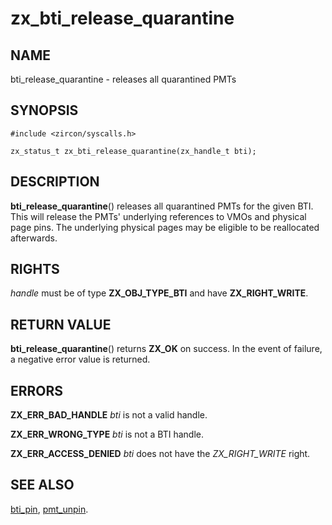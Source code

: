 # zx_bti_release_quarantine

## NAME

<!-- Updated by scripts/update-docs-from-abigen, do not edit this section manually. -->

bti_release_quarantine - releases all quarantined PMTs

## SYNOPSIS

```
#include <zircon/syscalls.h>

zx_status_t zx_bti_release_quarantine(zx_handle_t bti);

```

## DESCRIPTION

**bti_release_quarantine**() releases all quarantined PMTs for the given BTI.
This will release the PMTs' underlying references to VMOs and physical page
pins.  The underlying physical pages may be eligible to be reallocated
afterwards.

## RIGHTS

<!-- Updated by scripts/update-docs-from-abigen, do not edit this section manually. -->

*handle* must be of type **ZX_OBJ_TYPE_BTI** and have **ZX_RIGHT_WRITE**.

## RETURN VALUE

**bti_release_quarantine**() returns **ZX_OK** on success.
In the event of failure, a negative error value is returned.

## ERRORS

**ZX_ERR_BAD_HANDLE**  *bti* is not a valid handle.

**ZX_ERR_WRONG_TYPE**  *bti* is not a BTI handle.

**ZX_ERR_ACCESS_DENIED** *bti* does not have the *ZX_RIGHT_WRITE* right.

## SEE ALSO

[bti_pin](bti_pin.md),
[pmt_unpin](pmt_unpin.md).
